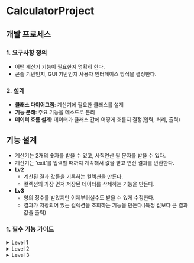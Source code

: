 # CalculatorProject
## 개발 프로세스
### 1. 요구사항 정의

- 어떤 계산기 기능이 필요한지 명확히 한다.
- 콘솔 기반인지, GUI 기반인지 사용자 인터페이스 방식을 결정한다.

### 2. 설계

- **클래스 다이어그램**: 계산기에 필요한 클래스를 설계
- **기능 분해**: 주요 기능을 메소드로 분리
- **데이터 흐름 설계**: 데이터가 클래스 간에 어떻게 흐를지 결정(입력, 처리, 출력)



## 기능 설계

- 계산기는 2개의 숫자를 받을 수 있고, 사칙연산 될 문자를 받을 수 있다.
- 계산기는 ‘exit’를 입력할 때까지 계속해서 값을 받고 연산 결과를 반환한다.
- **Lv2**
    - 계산된 결과 값들을 기록하는 컬렉션을 만든다.
    - 컬렉션의 가장 먼저 저장된 데이터를 삭제하는 기능을 만든다.
- **Lv3**
    - 양의 정수를 받았지만 이제부터실수도 받을 수 있게 수정한다.
    - 결과가 저장되어 있는 컬렉션을 조회하는 기능을 만든다.(특정 값보다 큰 결과 값을 출력)

### 1. 필수 기능 가이드
<details>
  <summary>Level 1</summary>
- `필수 구현` 클래스 없이 자바의 기본 문법만을 사용하여 구현한 계산기
  
① 양의 정수(0 포함)를 입력 받는다.
- [x]  `Scanner`를 사용하여, 양의 정수 2개 요청
- [x]  `double` 함수 사용
- [x]  `while`문을 사용하여, 잘못된 입력일 경우, 재입력 요청


② 사칙연산 기호(➕, ➖, ✖️, ➗)를 입력받는다.
- [x]  `Scanner` 사용
- [x]  `charAt(0)` 타입으로 저장
- [x]  `while`문을 사용하여, 잘못된 입력일 경우, 재입력 요청

    

③ 입력 받은 내용으로 연산 진행 후, 결과 값 출력
- [x]  `switch`를 사용해 연산 기호 구분
- [x]  `while`문을 사용하여, 잘못된 입력일 경우, 재입력 요청(0으로 나누기)

    

④ 계속해서 계산을 할 수 있도록 하고, `exit` 입력 시 종료되도록 한다.
- [x]  `while`문을 사용하여, 스텝별로 반복
- [x]  `Scanner`를 사용하여, 계속 진행 할 것인지 확인
</details>

<details>
  <summary>Level 2</summary>
- 필수 구현 객체 지향 개념을 적용하여 클래스 정의, 연산을 수행하는 메소드 작성한 계산기
  
  ① 사칙연산 → 결과값 반환 메서드 구현/연산 결과를 저장한다.
- [x]  컬렉션 타입 필드를 가진 `Calculator` 클래스를 생성
- [x]  결과 값을 반환하는 메서드와 연산 결과를 저장하는 컬렉션 타입 필드를 가진 `App` 클래스 생성
- [x]  `App` 클래스의 `main` 메서드에 `Calculator` 클래스가 활용될 수 있도록 수정한다.
    - [x]  연산 수행 역할은 `Calculator` 클래스가 담당
    - [x]  연산 결과는 `Calculator` 클래스의 연산 결과를 저장하는 필드에 저장
- [x]  `App` 클래스의 `main` 메서드에서 연산 결과를 저장하는 컬렉션 필드에 직접 접근하지 못하도록 수정한다. (캡슐화)
    - [x]  간접 접근을 통해 필드에 접근하여 수정/가져올 수 있도록 구현

② 저장된 계산 결과들 중 가장 먼저 저장된 데이터를 삭제하는 기능을 가진 메서드를 구현한다.
- [x]  `App` 클래스의 `main` 메서드에 삭제 메서드가 활용될 수 있도록 수정
</details>

<details>
  <summary>Level 3</summary>
  - `도전 구현` 자바의 Enum, 제네릭, 람다 & 스트림을 적용한 계산기

  ① 연산자 타입에 대한 정보를 관리할 수 있도록 한다.
- [x]  `Enum` 타입 활용(`ArithmeticCalculator` 클래스)

② double 타입의 값을 전달 받아도 연산이 수행되도록 한다.
- [x]  `제네릭` 사용하기
- [x]  피연산자를 여러 타입으로 받을 수 있도록 기능 확장

③ 저장된 연산 결과들 중 Scanner로 입력받은 값보다 큰 결과값 들을 출력
- [ ]  `ArithmeticCalculator` 클래스
- [ ]  `Lambda & Stream` 활용
</details>
